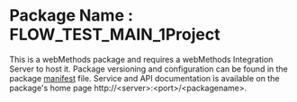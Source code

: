 # Package Name : FLOW_TEST_MAIN_1Project
This is a webMethods package and requires a webMethods Integration Server to host it. Package versioning and configuration can be found in the package [manifest](./FLOW_TEST_MAIN_1Project/manifest.v3) file. Service and API documentation is available on the package's home page http://&lt;server&gt;:&lt;port&gt;/&lt;packagename>.